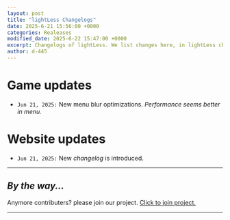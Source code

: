 ```yaml
---
layout: post
title: "lightLess Changelogs"
date: 2025-6-21 15:56:00 +0000
categories: Realeases
modified_date: 2025-6-22 15:47:00 +0000
excerpt: Changelogs of lightLess. We list changes here, in lightLess changelogs.
author: d-445
---
```




# Game updates

- `Jun 21, 2025:` New menu blur optimizations. _Performance seems better in menu._

# Website updates

- `Jun 21, 2025:` New _changelog_ is introduced.

---

## _By the way..._

Anymore contributers? please join our project. [Click to join project.](https://lightless-dev.github.io/Blog/common/2025/06/12/Contribute-to-us.html)

---


